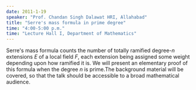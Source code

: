```yaml
---
date: 2011-1-19
speaker: "Prof. Chandan Singh Dalawat HRI, Allahabad"
title: "Serre's mass formula in prime degree"
time: "4:00-5:00 p.m." 
time: "Lecture Hall I, Department of Mathematics"
---
```

Serre's mass formula counts the number of totally ramified degree-$n$
extensions $E$ of a local field $F$, each extension being assigned
some weight depending upon how ramified it is. We will present an
elementary proof of this formula when the degree $n$ is prime.The
background material will be covered, so that the talk should be
accessible to a broad mathematical audience.
